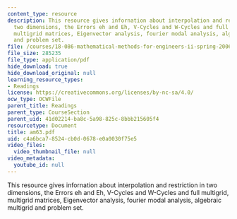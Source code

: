 ```yaml
---
content_type: resource
description: This resource gives infornation about interpolation and restriction in
  two dimensions, the Errors eh and Eh, V-Cycles and W-Cycles and full multigrid,
  multigrid matrices, Eigenvector analysis, fourier modal analysis, algebraic multigrid
  and problem set.
file: /courses/18-086-mathematical-methods-for-engineers-ii-spring-2006/c4a6bca78524cb0d0678e0a0030f75e5_am63.pdf
file_size: 285235
file_type: application/pdf
hide_download: true
hide_download_original: null
learning_resource_types:
- Readings
license: https://creativecommons.org/licenses/by-nc-sa/4.0/
ocw_type: OCWFile
parent_title: Readings
parent_type: CourseSection
parent_uid: 41d02214-ba8c-5a98-825c-8bbb215605f4
resourcetype: Document
title: am63.pdf
uid: c4a6bca7-8524-cb0d-0678-e0a0030f75e5
video_files:
  video_thumbnail_file: null
video_metadata:
  youtube_id: null
---
```

This resource gives infornation about interpolation and restriction in two dimensions, the Errors eh and Eh, V-Cycles and W-Cycles and full multigrid, multigrid matrices, Eigenvector analysis, fourier modal analysis, algebraic multigrid and problem set.